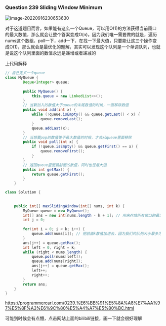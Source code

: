 ### Question 239 Sliding Window Minimum

![image-20220916230653630](C:\Users\jason\AppData\Roaming\Typora\typora-user-images\image-20220916230653630.png)

对于这道题目而言，如果能有这么一个Queue，可以用O(1)的方法获得当前窗口的最大数值，那么就会让整个答案变成O(n)，因为我们唯一需要做的就是，遍历nums这个数组，poll一下，add一下，在找一下最大值，只要能让这三个操作变成O(1)，那么就会是最优化的题解，其实可以发现这个队列是一个单调队列，也就是说这个队列里面的数值永远是递增或者递减的

上代码解释

```java
// 自己定义一个queue
class MyQueue {
        Deque<Integer> queue;
        
        public MyQueue() {
            this.queue = new LinkedList<>();
        }
        // 当新加入的数值大于queue的末尾数值的时候，一直移除数值
        public void add(int x) {
            while (!queue.isEmpty() && queue.getLast() < x) {
                queue.removeLast();
            }
            queue.addLast(x);
        }
        // 当想要pop的数值等于最大数值的时候，才会从queue里面移除
        public void poll(int x) {
            if (!queue.isEmpty() && queue.getFirst() == x) {
                queue.removeFirst();
            }
        }
        // 返回queue里面最前面的数值，同时也是最大值
        public int getMax() {
            return queue.getFirst();
        }
    }

class Solution {
    
    
    public int[] maxSlidingWindow(int[] nums, int k) {
        MyQueue queue = new MyQueue();
        int[] ans = new int[nums.length - k + 1]; // 用来存放所有窗口的最大值
        int j = 0;
        
        for(int i = 0; i < k; i++) {
            queue.add(nums[i]); // 把前面k数值加进去，因为我们的队列大小最多为K
        }
        ans[j++] = queue.getMax();
        int left = 0, right = k;
        while (right < nums.length) {
            queue.poll(nums[left]);
            queue.add(nums[right]);
            ans[j++] = queue.getMax();
            left++;
            right++;
        }
        return ans;
    }
}
```

https://programmercarl.com/0239.%E6%BB%91%E5%8A%A8%E7%AA%97%E5%8F%A3%E6%9C%80%E5%A4%A7%E5%80%BC.html

可能到时候会有点懵，点击网站上面的bilibili链接，画一下就会很好理解